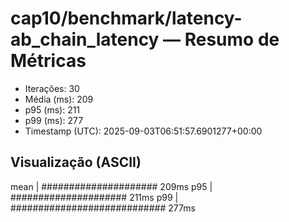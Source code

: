 # cap10/benchmark/latency-ab_chain_latency — Resumo de Métricas

- Iterações: 30
- Média (ms): 209
- p95 (ms): 211
- p99 (ms): 277
- Timestamp (UTC): 2025-09-03T06:51:57.6901277+00:00

## Visualização (ASCII)

mean     | ##################### 209ms
p95      | ##################### 211ms
p99      | ############################ 277ms
